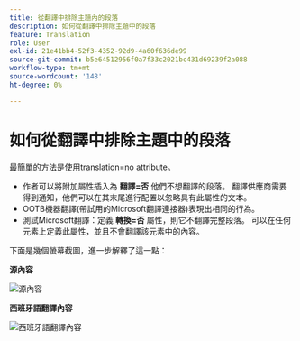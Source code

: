 ```yaml
---
title: 從翻譯中排除主題內的段落
description: 如何從翻譯中排除主題中的段落
feature: Translation
role: User
exl-id: 21e41bb4-52f3-4352-92d9-4a60f636de99
source-git-commit: b5e64512956f0a7f33c2021bc431d69239f2a088
workflow-type: tm+mt
source-wordcount: '148'
ht-degree: 0%

---
```


# 如何從翻譯中排除主題中的段落

最簡單的方法是使用translation=no attribute。

+ 作者可以將附加屬性插入為 **翻譯=否** 他們不想翻譯的段落。 翻譯供應商需要得到通知，他們可以在其末尾進行配置以忽略具有此屬性的文本。
+ OOTB機器翻譯(帶試用的Microsoft翻譯連接器)表現出相同的行為。
+ 測試Microsoft翻譯：定義 **轉換=否** 屬性，則它不翻譯完整段落。 可以在任何元素上定義此屬性，並且不會翻譯該元素中的內容。


下面是幾個螢幕截圖，進一步解釋了這一點：

**源內容**

![源內容](assets/source-content.jpg)

**西班牙語翻譯內容**

![西班牙語翻譯內容](assets/trans-content.jpg)
